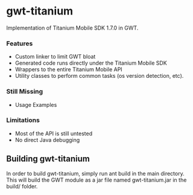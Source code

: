 # gwt-titanium

Implementation of Titanium Mobile SDK 1.7.0 in GWT.

### Features

 - Custom linker to limit GWT bloat
 - Generated code runs directly under the Titanium Mobile SDK
 - Wrappers to the entire Titanium Mobile API
 - Utility classes to perform common tasks (os version detection, etc).
 
### Still Missing
 - Usage Examples 
 
### Limitations

 - Most of the API is still untested
 - No direct Java debugging

## Building gwt-titanium

In order to build gwt-titanium, simply run ant build in the main directory. This will build the GWT module as a jar file named gwt-titanium.jar in the build/ folder.
